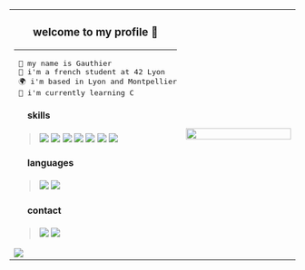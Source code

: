 <table width="100%" style="border: none;">
	<tr>
		<td width="45%">
			<h3 align="center">
				welcome to my profile 👋
			</h3>
			<hr>
<pre>
 💬 my name is Gauthier
 📖 i'm a french student at 42 Lyon
 🌍 i'm based in Lyon and Montpellier
 🧠 i'm currently learning C
</pre>
			<h4>
				⠀⠀skills
			</h4>
			<blockquote>
				<img src="https://img.shields.io/badge/c-00599C?style=flat&logo=c&logoColor=white">
				<img src="https://img.shields.io/badge/python-306998?style=flat&logo=python&logoColor=white">
				<img src="https://img.shields.io/badge/-html-E44D27?style=flat&logo=html5&logoColor=white">
				<img src="https://img.shields.io/badge/-css-1572B6?style=flat&logo=css3">
				<img src="https://img.shields.io/badge/linux-FCC624?style=flat&logo=linux&logoColor=black">
				<img src="https://img.shields.io/badge/git-E44C30?style=flat&logo=git&logoColor=white">
				<img src="https://img.shields.io/badge/vscode-0078D4?style=flat&logo=visual%20studio%20code&logoColor=white">
			</blockquote>
			<h4>
				⠀⠀languages
			</h4>
			<blockquote>
				<img src="https://img.shields.io/badge/french-002654?style=flat">
				<img src="https://img.shields.io/badge/english-C9082A?style=flat">
			</blockquote>
			<h4>
				⠀⠀contact
			</h4>
			<blockquote>
				<img src="https://img.shields.io/badge/discord-738ADB?style=flat&logo=discord&logoColor=white">
				<img src="https://img.shields.io/badge/-mail-1577CF?style=flat&logo=ThunderBird&logoColor=white">
			</blockquote>
			<a href="http://www.github.com/gogolescargot">
				<img src="https://github-readme-stats.vercel.app/api?username=gogolescargot&show_icons=true&hide=&count_private=true&title_color=e6edf3&text_color=858585&icon_color=858585&bg_color=0D1117&hide_border=false&border_color=0d1117&show_icons=true" />
			</a>
		</td>
		<td align="right" width="50%">
			<img src="https://i.pinimg.com/originals/f7/79/88/f77988105b283b084afe498eeec242bd.jpg" height="100%">
		</td>
	</tr>
</table>
